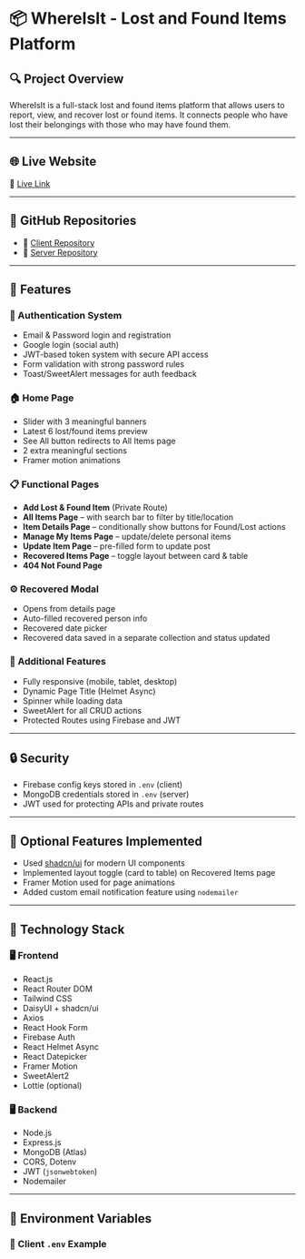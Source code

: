 # 📦 WhereIsIt - Lost and Found Items Platform

## 🔍 Project Overview
WhereIsIt is a full-stack lost and found items platform that allows users to report, view, and recover lost or found items. It connects people who have lost their belongings with those who may have found them.

---

## 🌐 Live Website
🔗 [Live Link](https://lost-and-found-website-8c162.web.app/)

---

## 📁 GitHub Repositories

- 🔗 [Client Repository](https://github.com/BELALKHANBK/lost-and-found/edit/main/README.md)
- 🔗 [Server Repository](https://github.com/BELALKHANBK/lost-and-found-server-site)

---

## 🚀 Features

### 🧑 Authentication System
- Email & Password login and registration
- Google login (social auth)
- JWT-based token system with secure API access
- Form validation with strong password rules
- Toast/SweetAlert messages for auth feedback

### 🏠 Home Page
- Slider with 3 meaningful banners
- Latest 6 lost/found items preview
- See All button redirects to All Items page
- 2 extra meaningful sections
- Framer motion animations

### 📋 Functional Pages
- **Add Lost & Found Item** (Private Route)  
- **All Items Page** – with search bar to filter by title/location
- **Item Details Page** – conditionally show buttons for Found/Lost actions
- **Manage My Items Page** – update/delete personal items
- **Update Item Page** – pre-filled form to update post
- **Recovered Items Page** – toggle layout between card & table
- **404 Not Found Page**

### ⚙️ Recovered Modal
- Opens from details page
- Auto-filled recovered person info
- Recovered date picker
- Recovered data saved in a separate collection and status updated

### 🧠 Additional Features
- Fully responsive (mobile, tablet, desktop)
- Dynamic Page Title (Helmet Async)
- Spinner while loading data
- SweetAlert for all CRUD actions
- Protected Routes using Firebase and JWT

---

## 🔒 Security
- Firebase config keys stored in `.env` (client)
- MongoDB credentials stored in `.env` (server)
- JWT used for protecting APIs and private routes

---

## 🧪 Optional Features Implemented
- Used [shadcn/ui](https://ui.shadcn.com/) for modern UI components
- Implemented layout toggle (card to table) on Recovered Items page
- Framer Motion used for page animations
- Added custom email notification feature using `nodemailer`

---

## 🔧 Technology Stack

### 🖥️ Frontend
- React.js
- React Router DOM
- Tailwind CSS
- DaisyUI + shadcn/ui
- Axios
- React Hook Form
- Firebase Auth
- React Helmet Async
- React Datepicker
- Framer Motion
- SweetAlert2
- Lottie (optional)

### 🖥️ Backend
- Node.js
- Express.js
- MongoDB (Atlas)
- CORS, Dotenv
- JWT (`jsonwebtoken`)
- Nodemailer

---

## 📄 Environment Variables

### 🧪 Client `.env` Example
